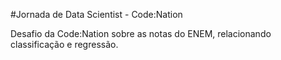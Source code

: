 
#Jornada de Data Scientist - Code:Nation



Desafio da Code:Nation sobre as notas do ENEM, relacionando classificação e regressão.
